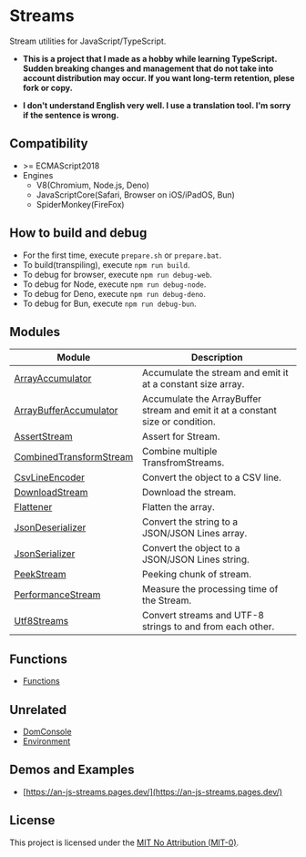 # Streams
Stream utilities for JavaScript/TypeScript.

* **This is a project that I made as a hobby while learning TypeScript. Sudden breaking changes and management that do not take into account distribution may occur. If you want long-term retention, plese fork or copy.**

* **I don't understand English very well. I use a translation tool. I'm sorry if the sentence is wrong.**

## Compatibility
* \>= ECMAScript2018
* Engines
  * V8(Chromium, Node.js, Deno)
  * JavaScriptCore(Safari, Browser on iOS/iPadOS, Bun)
  * SpiderMonkey(FireFox)

## How to build and debug
* For the first time, execute ```prepare.sh``` or ```prepare.bat```.
* To build(transpiling), execute ```npm run build```.
* To debug for browser, execute ```npm run debug-web```.
* To debug for Node, execute ```npm run debug-node```.
* To debug for Deno, execute ```npm run debug-deno```.
* To debug for Bun, execute ```npm run debug-bun```.

## Modules
|Module|Description|
|-|-|
|[ArrayAccumulator](dist/ArrayAccumulator/README.md)|Accumulate the stream and emit it at a constant size array.|
|[ArrayBufferAccumulator](dist/ArrayBufferAccumulator/README.md)|Accumulate the ArrayBuffer stream and emit it at a constant size or condition.|
|[AssertStream](dist/AssertStream/README.md)|Assert for Stream.|
|[CombinedTransformStream](dist/CombinedTransformStream/README.md)|Combine multiple TransfromStreams.|
|[CsvLineEncoder](dist/CsvLineEncoder/README.md)|Convert the object to a CSV line.|
|[DownloadStream](dist/DownloadStream/README.md)|Download the stream.|
|[Flattener](dist/Flattener/README.md)|Flatten the array.|
|[JsonDeserializer](dist/JsonDeserializer/README.md)|Convert the string to a JSON/JSON Lines array.|
|[JsonSerializer](dist/JsonSerializer/README.md)|Convert the object to a JSON/JSON Lines string.|
|[PeekStream](dist/PeekStream/README.md)|Peeking chunk of stream.|
|[PerformanceStream](dist/PerformanceStream/README.md)|Measure the processing time of the Stream.|
|[Utf8Streams](dist/Utf8Streams/README.md)|Convert streams and UTF-8 strings to and from each other.|

## Functions
* [Functions](dist/funcs/README.md)

## Unrelated
* [DomConsole](dist/misc/DomConsole/README.md)
* [Environment](dist/misc/Environment/README.md)

## Demos and Examples
* [https://an-js-streams.pages.dev/](https://an-js-streams.pages.dev/)

## License
This project is licensed under the [MIT No Attribution (MIT-0)](LICENSE).